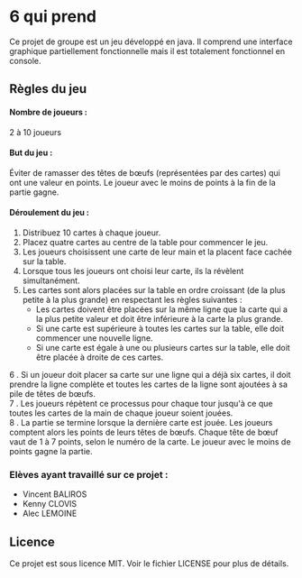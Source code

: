 # 6 qui prend

Ce projet de groupe est un jeu développé en java. Il comprend une interface graphique partiellement fonctionnelle mais il est totalement fonctionnel en console.

## Règles du jeu

#### Nombre de joueurs :
2 à 10 joueurs

#### But du jeu :
Éviter de ramasser des têtes de bœufs (représentées par des cartes) qui ont une valeur en points. Le joueur avec le moins de points à la fin de la partie gagne.

#### Déroulement du jeu :

1. Distribuez 10 cartes à chaque joueur.  
3. Placez quatre cartes au centre de la table pour commencer le jeu.  
4. Les joueurs choisissent une carte de leur main et la placent face cachée sur la table.  
5. Lorsque tous les joueurs ont choisi leur carte, ils la révèlent simultanément.  
6. Les cartes sont alors placées sur la table en ordre croissant (de la plus petite à la plus grande) en respectant les règles suivantes :  
     - Les cartes doivent être placées sur la même ligne que la carte qui a la plus petite valeur et doit être inférieure à la carte la plus grande.  
     - Si une carte est supérieure à toutes les cartes sur la table, elle doit commencer une nouvelle ligne.  
     - Si une carte est égale à une ou plusieurs cartes sur la table, elle doit être placée à droite de ces cartes.  

6 . Si un joueur doit placer sa carte sur une ligne qui a déjà six cartes, il doit prendre la ligne complète et toutes les cartes de la ligne sont ajoutées à sa pile de têtes de bœufs.  
7 . Les joueurs répètent ce processus pour chaque tour jusqu'à ce que toutes les cartes de la main de chaque joueur soient jouées.  
8 . La partie se termine lorsque la dernière carte est jouée. Les joueurs comptent alors les points de leurs têtes de bœufs. Chaque tête de bœuf vaut de 1 à 7 points, selon le numéro de la carte. Le joueur avec le moins de points gagne la partie.  




### Elèves ayant travaillé sur ce projet :

- Vincent BALIROS
- Kenny CLOVIS
- Alec LEMOINE

## Licence

Ce projet est sous licence MIT. Voir le fichier LICENSE pour plus de détails.
